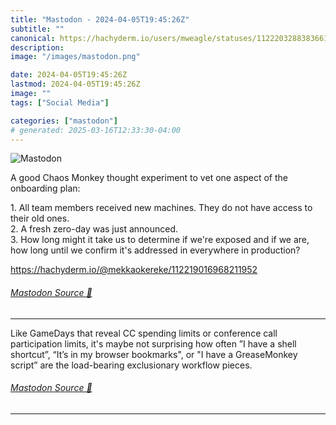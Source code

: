 ```yaml
---
title: "Mastodon - 2024-04-05T19:45:26Z"
subtitle: ""
canonical: https://hachyderm.io/users/mweagle/statuses/112220328838366136
description:
image: "/images/mastodon.png"

date: 2024-04-05T19:45:26Z
lastmod: 2024-04-05T19:45:26Z
image: ""
tags: ["Social Media"]

categories: ["mastodon"]
# generated: 2025-03-16T12:33:30-04:00
---
```

![Mastodon](/images/mastodon.png)

<p>A good Chaos Monkey thought experiment to vet one aspect of the onboarding plan:</p><p>1. All team members received new machines. They do not have access to their old ones.<br />2. A fresh zero-day was just announced.<br />3. How long might it take us to determine if we&#39;re exposed and if we are, how long until we confirm it&#39;s addressed in everywhere in production?</p><p><a href="https://hachyderm.io/@mekkaokereke/112219016968211952" target="_blank" rel="nofollow noopener noreferrer" translate="no"><span class="invisible">https://</span><span class="ellipsis">hachyderm.io/@mekkaokereke/112</span><span class="invisible">219016968211952</span></a></p>


###### [Mastodon Source 🐘](https://hachyderm.io/@mweagle/112220328838366136)

___

<p>Like GameDays that reveal CC spending limits or conference call participation limits, it&#39;s maybe not surprising how often ”I have a shell shortcut”, “It’s in my browser bookmarks&quot;, or &quot;I have a GreaseMonkey script” are the load-bearing exclusionary workflow pieces.</p>


###### [Mastodon Source 🐘](https://hachyderm.io/@mweagle/112220338493427927)

___
